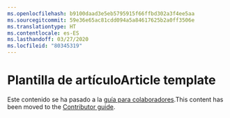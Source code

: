 ```yaml
---
ms.openlocfilehash: b9100daad3e5eb5795915f66ffbd302a3f4ee5aa
ms.sourcegitcommit: 59e36e65ac81cdd094a5a84617625b2a0ff3506e
ms.translationtype: HT
ms.contentlocale: es-ES
ms.lasthandoff: 03/27/2020
ms.locfileid: "80345319"
---
```

# <a name="article-template"></a><span data-ttu-id="2b783-101">Plantilla de artículo</span><span class="sxs-lookup"><span data-stu-id="2b783-101">Article template</span></span>

<span data-ttu-id="2b783-102">Este contenido se ha pasado a la [guía para colaboradores](https://docs.microsoft.com/contribute/dotnet-style-guide).</span><span class="sxs-lookup"><span data-stu-id="2b783-102">This content has been moved to the [Contributor guide](https://docs.microsoft.com/contribute/dotnet-style-guide).</span></span>
